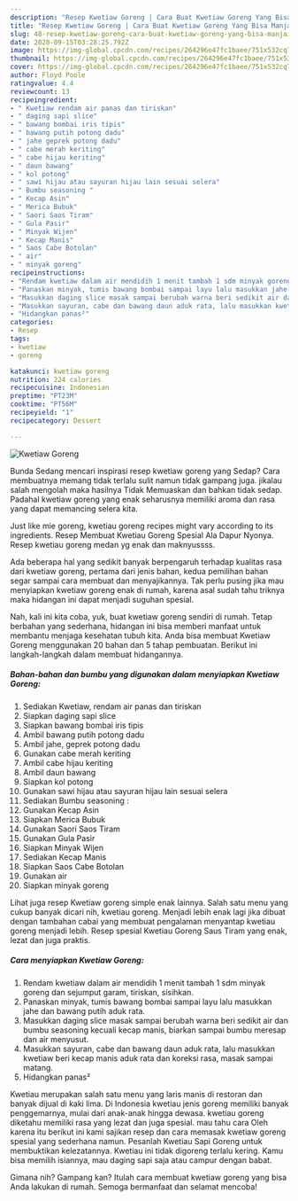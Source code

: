 ```yaml
---
description: "Resep Kwetiaw Goreng | Cara Buat Kwetiaw Goreng Yang Bisa Manjain Lidah"
title: "Resep Kwetiaw Goreng | Cara Buat Kwetiaw Goreng Yang Bisa Manjain Lidah"
slug: 48-resep-kwetiaw-goreng-cara-buat-kwetiaw-goreng-yang-bisa-manjain-lidah
date: 2020-09-15T03:28:25.792Z
image: https://img-global.cpcdn.com/recipes/264296e47fc1baee/751x532cq70/kwetiaw-goreng-foto-resep-utama.jpg
thumbnail: https://img-global.cpcdn.com/recipes/264296e47fc1baee/751x532cq70/kwetiaw-goreng-foto-resep-utama.jpg
cover: https://img-global.cpcdn.com/recipes/264296e47fc1baee/751x532cq70/kwetiaw-goreng-foto-resep-utama.jpg
author: Floyd Poole
ratingvalue: 4.4
reviewcount: 13
recipeingredient:
- " Kwetiaw rendam air panas dan tiriskan"
- " daging sapi slice"
- " bawang bombai iris tipis"
- " bawang putih potong dadu"
- " jahe geprek potong dadu"
- " cabe merah keriting"
- " cabe hijau keriting"
- " daun bawang"
- " kol potong"
- " sawi hijau atau sayuran hijau lain sesuai selera"
- " Bumbu seasoning "
- " Kecap Asin"
- " Merica Bubuk"
- " Saori Saos Tiram"
- " Gula Pasir"
- " Minyak Wijen"
- " Kecap Manis"
- " Saos Cabe Botolan"
- " air"
- " minyak goreng"
recipeinstructions:
- "Rendam kwetiaw dalam air mendidih 1 menit tambah 1 sdm minyak goreng dan sejumput garam, tiriskan, sisihkan."
- "Panaskan minyak, tumis bawang bombai sampai layu lalu masukkan jahe dan bawang putih aduk rata."
- "Masukkan daging slice masak sampai berubah warna beri sedikit air dan bumbu seasoning kecuali kecap manis, biarkan sampai bumbu meresap dan air menyusut."
- "Masukkan sayuran, cabe dan bawang daun aduk rata, lalu masukkan kwetiaw beri kecap manis aduk rata dan koreksi rasa, masak sampai matang."
- "Hidangkan panas²"
categories:
- Resep
tags:
- kwetiaw
- goreng

katakunci: kwetiaw goreng 
nutrition: 224 calories
recipecuisine: Indonesian
preptime: "PT23M"
cooktime: "PT56M"
recipeyield: "1"
recipecategory: Dessert

---
```



![Kwetiaw Goreng](https://img-global.cpcdn.com/recipes/264296e47fc1baee/751x532cq70/kwetiaw-goreng-foto-resep-utama.jpg)

Bunda Sedang mencari inspirasi resep kwetiaw goreng yang Sedap? Cara membuatnya memang tidak terlalu sulit namun tidak gampang juga. jikalau salah mengolah maka hasilnya Tidak Memuaskan dan bahkan tidak sedap. Padahal kwetiaw goreng yang enak seharusnya memiliki aroma dan rasa yang dapat memancing selera kita.

Just like mie goreng, kwetiau goreng recipes might vary according to its ingredients. Resep Membuat Kwetiau Goreng Spesial Ala Dapur Nyonya. Resep kwetiau goreng medan yg enak dan maknyussss.

Ada beberapa hal yang sedikit banyak berpengaruh terhadap kualitas rasa dari kwetiaw goreng, pertama dari jenis bahan, kedua pemilihan bahan segar sampai cara membuat dan menyajikannya. Tak perlu pusing jika mau menyiapkan kwetiaw goreng enak di rumah, karena asal sudah tahu triknya maka hidangan ini dapat menjadi suguhan spesial.


Nah, kali ini kita coba, yuk, buat kwetiaw goreng sendiri di rumah. Tetap berbahan yang sederhana, hidangan ini bisa memberi manfaat untuk membantu menjaga kesehatan tubuh kita. Anda bisa membuat Kwetiaw Goreng menggunakan 20 bahan dan 5 tahap pembuatan. Berikut ini langkah-langkah dalam membuat hidangannya.

<!--inarticleads1-->

##### Bahan-bahan dan bumbu yang digunakan dalam menyiapkan Kwetiaw Goreng:

1. Sediakan  Kwetiaw, rendam air panas dan tiriskan
1. Siapkan  daging sapi slice
1. Siapkan  bawang bombai iris tipis
1. Ambil  bawang putih potong dadu
1. Ambil  jahe, geprek potong dadu
1. Gunakan  cabe merah keriting
1. Ambil  cabe hijau keriting
1. Ambil  daun bawang
1. Siapkan  kol potong
1. Gunakan  sawi hijau atau sayuran hijau lain sesuai selera
1. Sediakan  Bumbu seasoning :
1. Gunakan  Kecap Asin
1. Siapkan  Merica Bubuk
1. Gunakan  Saori Saos Tiram
1. Gunakan  Gula Pasir
1. Siapkan  Minyak Wijen
1. Sediakan  Kecap Manis
1. Siapkan  Saos Cabe Botolan
1. Gunakan  air
1. Siapkan  minyak goreng


Lihat juga resep Kwetiaw goreng simple enak lainnya. Salah satu menu yang cukup banyak dicari nih, kwetiau goreng. Menjadi lebih enak lagi jika dibuat dengan tambahan cabai yang membuat pengalaman menyantap kwetiau goreng menjadi lebih. Resep spesial Kwetiau Goreng Saus Tiram yang enak, lezat dan juga praktis. 

<!--inarticleads2-->

##### Cara menyiapkan Kwetiaw Goreng:

1. Rendam kwetiaw dalam air mendidih 1 menit tambah 1 sdm minyak goreng dan sejumput garam, tiriskan, sisihkan.
1. Panaskan minyak, tumis bawang bombai sampai layu lalu masukkan jahe dan bawang putih aduk rata.
1. Masukkan daging slice masak sampai berubah warna beri sedikit air dan bumbu seasoning kecuali kecap manis, biarkan sampai bumbu meresap dan air menyusut.
1. Masukkan sayuran, cabe dan bawang daun aduk rata, lalu masukkan kwetiaw beri kecap manis aduk rata dan koreksi rasa, masak sampai matang.
1. Hidangkan panas²


Kwetiau merupakan salah satu menu yang laris manis di restoran dan banyak dijual di kaki lima. Di Indonesia kwetiau jenis goreng memiliki banyak penggemarnya, mulai dari anak-anak hingga dewasa. kwetiau goreng diketahu memiliki rasa yang lezat dan juga spesial. mau tahu cara Oleh karena itu berikut ini kami sajikan resep dan cara memasak kwetiaw goreng spesial yang sederhana namun. Pesanlah Kwetiau Sapi Goreng untuk membuktikan kelezatannya. Kwetiau ini tidak digoreng terlalu kering. Kamu bisa memilih isiannya, mau daging sapi saja atau campur dengan babat. 

Gimana nih? Gampang kan? Itulah cara membuat kwetiaw goreng yang bisa Anda lakukan di rumah. Semoga bermanfaat dan selamat mencoba!
